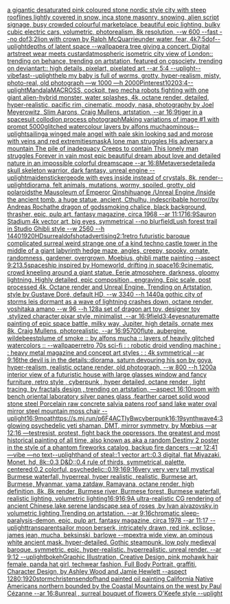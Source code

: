 [a gigantic desaturated pink coloured stone nordic style city with steep rooflines lightly covered in snow, inca stone masonry, snowing, alien script signage, busy crowded colourful marketplace, beautiful epic lighting, bulky cubic electric cars, volumetric, photorealism, 8k resolution, --w 600 --fast --no dof](https://www.ebank.nz/aiartgenerator?category=a%2520gigantic%2520desaturated%2520pink%2520coloured%2520stone%2520nordic%2520style%2520city%2520with%2520steep%2520rooflines%2520lightly%2520covered%2520in%2520snow%2C%2520inca%2520stone%2520masonry%2C%2520snowing%2C%2520alien%2520script%2520signage%2C%2520busy%2520crowded%2520colourful%2520marketplace%2C%2520beautiful%2520epic%2520lighting%2C%2520bulky%2520cubic%2520electric%2520cars%2C%2520volumetric%2C%2520photorealism%2C%25208k%2520resolution%2C%2520--w%2520600%2520--fast%2520--no%2520dof)[3:2](https://www.ebank.nz/aiartgenerator?category=3%3A2)[lion with crown by Ralph McQuarrie](https://www.ebank.nz/aiartgenerator?category=lion%2520with%2520crown%2520by%2520Ralph%2520McQuarrie)[under water, fear, 4k](https://www.ebank.nz/aiartgenerator?category=under%2520water%2C%2520fear%2C%25204k)[7:5](https://www.ebank.nz/aiartgenerator?category=7%3A5)[dof](https://www.ebank.nz/aiartgenerator?category=dof)[--uplight](https://www.ebank.nz/aiartgenerator?category=--uplight)[depths of latent space --wallpaper](https://www.ebank.nz/aiartgenerator?category=depths%2520of%2520latent%2520space%2520--wallpaper)[a tree giving a concert. Digital art](https://www.ebank.nz/aiartgenerator?category=a%2520tree%2520giving%2520a%2520concert.%2520Digital%2520art)[street wear meets custard](https://www.ebank.nz/aiartgenerator?category=street%2520wear%2520meets%2520custard)[atmospheric isometric city view of London:: trending on behance, trending on artstation, featured on cgsociety, trending on deviantart:: high details, pixelart, pixelated art --ar 5:4 --uplight](https://www.ebank.nz/aiartgenerator?category=atmospheric%2520isometric%2520city%2520view%2520of%2520London%3A%3A%2520trending%2520on%2520behance%2C%2520trending%2520on%2520artstation%2C%2520featured%2520on%2520cgsociety%2C%2520trending%2520on%2520deviantart%3A%3A%2520high%2520details%2C%2520pixelart%2C%2520pixelated%2520art%2520--ar%25205%3A4%2520--uplight)[--vibefast](https://www.ebank.nz/aiartgenerator?category=--vibefast)[--uplight](https://www.ebank.nz/aiartgenerator?category=--uplight)[help my baby is full of worms, grotty, hyper-realism, misty, photo-real, old photograph —w 1000 —h 2000](https://www.ebank.nz/aiartgenerator?category=help%2520my%2520baby%2520is%2520full%2520of%2520worms%2C%2520grotty%2C%2520hyper-realism%2C%2520misty%2C%2520photo-real%2C%2520old%2520photograph%2520%E2%80%94w%25201000%2520%E2%80%94h%25202000)[Pinterest](https://www.ebank.nz/aiartgenerator?category=Pinterest)[1020](https://www.ebank.nz/aiartgenerator?category=1020)[3:4](https://www.ebank.nz/aiartgenerator?category=3%3A4)[--uplight](https://www.ebank.nz/aiartgenerator?category=--uplight)[Mandala](https://www.ebank.nz/aiartgenerator?category=Mandala)[MACROSS, cockpit, two mecha robots fighting with one giant alien-hybrid monster, water splashes, 4k, octane render, detailed, hyper-realistic, pacific rim, cinematic, moody, nasa, photography by Joel Meyerowitz, Slim Aarons, Craig Mullens, artstation, --ar 16:9](https://www.ebank.nz/aiartgenerator?category=MACROSS%2C%2520cockpit%2C%2520two%2520mecha%2520robots%2520fighting%2520with%2520one%2520giant%2520alien-hybrid%2520monster%2C%2520water%2520splashes%2C%25204k%2C%2520octane%2520render%2C%2520detailed%2C%2520hyper-realistic%2C%2520pacific%2520rim%2C%2520cinematic%2C%2520moody%2C%2520nasa%2C%2520photography%2520by%2520Joel%2520Meyerowitz%2C%2520Slim%2520Aarons%2C%2520Craig%2520Mullens%2C%2520artstation%2C%2520--ar%252016%3A9)[tiger in a spacesuit collodion process photograph](https://www.ebank.nz/aiartgenerator?category=tiger%2520in%2520a%2520spacesuit%2520collodion%2520process%2520photograph)[Making variations of image #1 with prompt 5000](https://www.ebank.nz/aiartgenerator?category=Making%2520variations%2520of%2520image%2520%231%2520with%2520prompt%25205000)[glitched watercolour layers by alfons mucha](https://www.ebank.nz/aiartgenerator?category=glitched%2520watercolour%2520layers%2520by%2520alfons%2520mucha)[ominous](https://www.ebank.nz/aiartgenerator?category=ominous)[--uplight](https://www.ebank.nz/aiartgenerator?category=--uplight)[sailing](https://www.ebank.nz/aiartgenerator?category=sailing)[a winged male angel with pale skin looking sad and morose with veins and red extremities](https://www.ebank.nz/aiartgenerator?category=a%2520winged%2520male%2520angel%2520with%2520pale%2520skin%2520looking%2520sad%2520and%2520morose%2520with%2520veins%2520and%2520red%2520extremities)[mask](https://www.ebank.nz/aiartgenerator?category=mask)[A lone man struggles His adversary a mountain The pile of inadequacy Creeps to contain This lonely man struggles Forever in vain most epic beautiful dream about love and detailed nature in an impossible colorful dreamscape --ar 16:8](https://www.ebank.nz/aiartgenerator?category=A%2520lone%2520man%2520struggles%2520His%2520adversary%2520a%2520mountain%2520The%2520pile%2520of%2520inadequacy%2520Creeps%2520to%2520contain%2520This%2520lonely%2520man%2520struggles%2520Forever%2520in%2520vain%2520most%2520epic%2520beautiful%2520dream%2520about%2520love%2520and%2520detailed%2520nature%2520in%2520an%2520impossible%2520colorful%2520dreamscape%2520--ar%252016%3A8)[Metaverse](https://www.ebank.nz/aiartgenerator?category=Metaverse)[detailed](https://www.ebank.nz/aiartgenerator?category=detailed)[a skull skeleton warrior, dark fantasy, unreal engine --uplight](https://www.ebank.nz/aiartgenerator?category=a%2520skull%2520skeleton%2520warrior%2C%2520dark%2520fantasy%2C%2520unreal%2520engine%2520--uplight)[maiden](https://www.ebank.nz/aiartgenerator?category=maiden)[sticker](https://www.ebank.nz/aiartgenerator?category=sticker)[geode with eyes inside instead of crystals, 8k, render](https://www.ebank.nz/aiartgenerator?category=geode%2520with%2520eyes%2520inside%2520instead%2520of%2520crystals%2C%25208k%2C%2520render)[--uplight](https://www.ebank.nz/aiartgenerator?category=--uplight)[diorama, felt animals, mutations, wormy, spoiled, grotty, old polaroids](https://www.ebank.nz/aiartgenerator?category=diorama%2C%2520felt%2520animals%2C%2520mutations%2C%2520wormy%2C%2520spoiled%2C%2520grotty%2C%2520old%2520polaroids)[the Mausoleum of Emperor Qinshihuange /Unreal Engine /Inside the ancient tomb, a huge statue, ancient, Cthulhu, indescribable horror//by Andreas Rocha](https://www.ebank.nz/aiartgenerator?category=the%2520Mausoleum%2520of%2520Emperor%2520Qinshihuange%2520/Unreal%2520Engine%2520/Inside%2520the%2520ancient%2520tomb%2C%2520a%2520huge%2520statue%2C%2520ancient%2C%2520Cthulhu%2C%2520indescribable%2520horror//by%2520Andreas%2520Rocha)[the dragon of gods](https://www.ebank.nz/aiartgenerator?category=the%2520dragon%2520of%2520gods)[smoking chalice, black background, thrasher, epic, pulp art, fantasy magazine, circa 1968 --ar 11:17](https://www.ebank.nz/aiartgenerator?category=smoking%2520chalice%2C%2520black%2520background%2C%2520thrasher%2C%2520epic%2C%2520pulp%2520art%2C%2520fantasy%2520magazine%2C%2520circa%25201968%2520--ar%252011%3A17)[16:9](https://www.ebank.nz/aiartgenerator?category=16%3A9)[Sauron Stadium 4k vector art, big eyes, symmetrical --no blur](https://www.ebank.nz/aiartgenerator?category=Sauron%2520Stadium%25204k%2520vector%2520art%2C%2520big%2520eyes%2C%2520symmetrical%2520--no%2520blur)[field](https://www.ebank.nz/aiartgenerator?category=field)[Lush forest trail in Studio Ghibli style  --w 2560 --h 1440](https://www.ebank.nz/aiartgenerator?category=Lush%2520forest%2520trail%2520in%2520Studio%2520Ghibli%2520style%2520%2520--w%25202560%2520--h%25201440)[1920](https://www.ebank.nz/aiartgenerator?category=1920)[HD](https://www.ebank.nz/aiartgenerator?category=HD)[surreal](https://www.ebank.nz/aiartgenerator?category=surreal)[dof](https://www.ebank.nz/aiartgenerator?category=dof)[shot](https://www.ebank.nz/aiartgenerator?category=shot)[advertising](https://www.ebank.nz/aiartgenerator?category=advertising)[2:1](https://www.ebank.nz/aiartgenerator?category=2%3A1)[retro futuristic baroque complicated surreal weird strange one of a kind techno castle tower in the middle of a giant labyrinth hedge maze, angles, creepy, spooky, ornate, randomness, gardener, overgrown, Moebius, ghibli matte painting --aspect 9:21](https://www.ebank.nz/aiartgenerator?category=retro%2520futuristic%2520baroque%2520complicated%2520surreal%2520weird%2520strange%2520one%2520of%2520a%2520kind%2520techno%2520castle%2520tower%2520in%2520the%2520middle%2520of%2520a%2520giant%2520labyrinth%2520hedge%2520maze%2C%2520angles%2C%2520creepy%2C%2520spooky%2C%2520ornate%2C%2520randomness%2C%2520gardener%2C%2520overgrown%2C%2520Moebius%2C%2520ghibli%2520matte%2520painting%2520--aspect%25209%3A21)[3.5](https://www.ebank.nz/aiartgenerator?category=3.5)[spaceship inspired by Homeworld, drifting in space](https://www.ebank.nz/aiartgenerator?category=spaceship%2520inspired%2520by%2520Homeworld%2C%2520drifting%2520in%2520space)[16:9](https://www.ebank.nz/aiartgenerator?category=16%3A9)[cinematic, crowd kneeling around a giant statue. Eerie atmosphere, darkness, gloomy lightning. Highly detailed, epic composition,. engraving. Epic scale, post processed 4k, Octane render and Unreal Engine. Trending on Artstation, style by Gustave Doré, default HD, --w 3340 --h 1440](https://www.ebank.nz/aiartgenerator?category=cinematic%2C%2520crowd%2520kneeling%2520around%2520a%2520giant%2520statue.%2520Eerie%2520atmosphere%2C%2520darkness%2C%2520gloomy%2520lightning.%2520Highly%2520detailed%2C%2520epic%2520composition%2C.%2520engraving.%2520Epic%2520scale%2C%2520post%2520processed%25204k%2C%2520Octane%2520render%2520and%2520Unreal%2520Engine.%2520Trending%2520on%2520Artstation%2C%2520style%2520by%2520Gustave%2520Dor%C3%A9%2C%2520default%2520HD%2C%2520--w%25203340%2520--h%25201440)[a gothic city of storms leis dormant as a wave of lightning crashes down, octane render, yoshitaka amano --w 96 --h 128](https://www.ebank.nz/aiartgenerator?category=a%2520gothic%2520city%2520of%2520storms%2520leis%2520dormant%2520as%2520a%2520wave%2520of%2520lightning%2520crashes%2520down%2C%2520octane%2520render%2C%2520yoshitaka%2520amano%2520--w%252096%2520--h%2520128)[a set of dragon art toy, designer toy ,stylized character,pixar style, minimalist ,--ar 16:9](https://www.ebank.nz/aiartgenerator?category=a%2520set%2520of%2520dragon%2520art%2520toy%2C%2520designer%2520toy%2520%2Cstylized%2520character%2Cpixar%2520style%2C%2520minimalist%2520%2C--ar%252016%3A9)[field](https://www.ebank.nz/aiartgenerator?category=field)[3:4](https://www.ebank.nz/aiartgenerator?category=3%3A4)[eyes](https://www.ebank.nz/aiartgenerator?category=eyes)[nature](https://www.ebank.nz/aiartgenerator?category=nature)[matte painting of epic space battle, milky way, Jupiter, high details, ornate mex 8k, Craig Mullens, photorealistic, --ar 16:9](https://www.ebank.nz/aiartgenerator?category=matte%2520painting%2520of%2520epic%2520space%2520battle%2C%2520milky%2520way%2C%2520Jupiter%2C%2520high%2520details%2C%2520ornate%2520mex%25208k%2C%2520Craig%2520Mullens%2C%2520photorealistic%2C%2520--ar%252016%3A9)[5700](https://www.ebank.nz/aiartgenerator?category=5700)[flute, aubergine, wildebeest](https://www.ebank.nz/aiartgenerator?category=flute%2C%2520aubergine%2C%2520wildebeest)[plume of smoke :: by alfons mucha :: layers of heavily glitched watercolors :: --wallpaper](https://www.ebank.nz/aiartgenerator?category=plume%2520of%2520smoke%2520%3A%3A%2520by%2520alfons%2520mucha%2520%3A%3A%2520layers%2520of%2520heavily%2520glitched%2520watercolors%2520%3A%3A%2520--wallpaper)[retro 70s sci-fi : : robotic droid vending machine : : heavy metal magazine and concept art styles : : 4k symmetrical --ar 9:16](https://www.ebank.nz/aiartgenerator?category=retro%252070s%2520sci-fi%2520%3A%2520%3A%2520robotic%2520droid%2520vending%2520machine%2520%3A%2520%3A%2520heavy%2520metal%2520magazine%2520and%2520concept%2520art%2520styles%2520%3A%2520%3A%25204k%2520symmetrical%2520--ar%25209%3A16)[the devil is in the details::](https://www.ebank.nz/aiartgenerator?category=the%2520devil%2520is%2520in%2520the%2520details%3A%3A)[diorama, saturn devouring his son by goya, hyper-realism, realistic octane render, old photograph, --w 800 --h 1200](https://www.ebank.nz/aiartgenerator?category=diorama%2C%2520saturn%2520devouring%2520his%2520son%2520by%2520goya%2C%2520hyper-realism%2C%2520realistic%2520octane%2520render%2C%2520old%2520photograph%2C%2520--w%2520800%2520--h%25201200)[a interior view of a futuristic house with large glasses window and fancy furniture, retro style , cyberpunk , hyper detailed, octane render , light tracing, by fractals design , trending on artstation, —aspect 16:10](https://www.ebank.nz/aiartgenerator?category=a%2520interior%2520view%2520of%2520a%2520futuristic%2520house%2520with%2520large%2520glasses%2520window%2520and%2520fancy%2520furniture%2C%2520retro%2520style%2520%2C%2520cyberpunk%2520%2C%2520hyper%2520detailed%2C%2520octane%2520render%2520%2C%2520light%2520tracing%2C%2520by%2520fractals%2520design%2520%2C%2520trending%2520on%2520artstation%2C%2520%E2%80%94aspect%252016%3A10)[room with bench oriental laboratory silver panes glass ,fearther carpet solid wood stone steel Porcelain raw concrete salvia patens roof sand lake water oval mirror steel mountain moss chair --uplight](https://www.ebank.nz/aiartgenerator?category=room%2520with%2520bench%2520oriental%2520laboratory%2520silver%2520panes%2520glass%2520%2Cfearther%2520carpet%2520solid%2520wood%2520stone%2520steel%2520Porcelain%2520raw%2520concrete%2520salvia%2520patens%2520roof%2520sand%2520lake%2520water%2520oval%2520mirror%2520steel%2520mountain%2520moss%2520chair%2520--uplight)[16:9](https://www.ebank.nz/aiartgenerator?category=16%3A9)[moat](https://www.ebank.nz/aiartgenerator?category=moat)[<https://s.mj.run/p6F4ACTIyBw>](https://www.ebank.nz/aiartgenerator?category=%3Chttps%3A//s.mj.run/p6F4ACTIyBw%3E)[cyberpunk](https://www.ebank.nz/aiartgenerator?category=cyberpunk)[16:19](https://www.ebank.nz/aiartgenerator?category=16%3A19)[synthwave](https://www.ebank.nz/aiartgenerator?category=synthwave)[4:3](https://www.ebank.nz/aiartgenerator?category=4%3A3)[glowing psychedelic yeti shaman, DMT, mirror symmetry, by Mœbius —ar 12:16 —test](https://www.ebank.nz/aiartgenerator?category=glowing%2520psychedelic%2520yeti%2520shaman%2C%2520DMT%2C%2520mirror%2520symmetry%2C%2520by%2520M%C5%93bius%2520%E2%80%94ar%252012%3A16%2520%E2%80%94test)[resist, protest, fight back the oppressors, the greatest and most historical painting of all time, also known as aka a random Destiny 2 poster in the style of a phantom fireworks catalog, backup fire dancers —ar 12:41 —vibe —no text](https://www.ebank.nz/aiartgenerator?category=resist%2C%2520protest%2C%2520fight%2520back%2520the%2520oppressors%2C%2520the%2520greatest%2520and%2520most%2520historical%2520painting%2520of%2520all%2520time%2C%2520also%2520known%2520as%2520aka%2520a%2520random%2520Destiny%25202%2520poster%2520in%2520the%2520style%2520of%2520a%2520phantom%2520fireworks%2520catalog%2C%2520backup%2520fire%2520dancers%2520%E2%80%94ar%252012%3A41%2520%E2%80%94vibe%2520%E2%80%94no%2520text)[--uplight](https://www.ebank.nz/aiartgenerator?category=--uplight)[hand of steal::1 vector art::0.3 digital, flat Miyazaki, Monet, hd, 8k::0.3 D&D::0.4 rule of thirds, symmetrical, palette, centered:0.2 colorful, psychedelic::0.1](https://www.ebank.nz/aiartgenerator?category=hand%2520of%2520steal%3A%3A1%2520vector%2520art%3A%3A0.3%2520digital%2C%2520flat%2520Miyazaki%2C%2520Monet%2C%2520hd%2C%25208k%3A%3A0.3%2520D%26D%3A%3A0.4%2520rule%2520of%2520thirds%2C%2520symmetrical%2C%2520palette%2C%2520centered%3A0.2%2520colorful%2C%2520psychedelic%3A%3A0.1)[9:16](https://www.ebank.nz/aiartgenerator?category=9%3A16)[9:16](https://www.ebank.nz/aiartgenerator?category=9%3A16)[very very very tall mystical Burmese waterfall, hyperreal, hyper realistic, realistic, Burmese art, Burmese, Myanmar, yama zatdaw, Ramayana, octane render, high definition, 8k, 8k render, Burmese river, Burmese forest, Burmese waterfall, realistic lighting, volumetric lighting](https://www.ebank.nz/aiartgenerator?category=very%2520very%2520very%2520tall%2520mystical%2520Burmese%2520waterfall%2C%2520hyperreal%2C%2520hyper%2520realistic%2C%2520realistic%2C%2520Burmese%2520art%2C%2520Burmese%2C%2520Myanmar%2C%2520yama%2520zatdaw%2C%2520Ramayana%2C%2520octane%2520render%2C%2520high%2520definition%2C%25208k%2C%25208k%2520render%2C%2520Burmese%2520river%2C%2520Burmese%2520forest%2C%2520Burmese%2520waterfall%2C%2520realistic%2520lighting%2C%2520volumetric%2520lighting)[16:9](https://www.ebank.nz/aiartgenerator?category=16%3A9)[](https://www.ebank.nz/aiartgenerator?category=)[16:9](https://www.ebank.nz/aiartgenerator?category=16%3A9)[A ultra-realistic CG rendering of ancient Chinese,lake,serene landscape,sea of roses ,by lvan aivazovsky,in volumetric lighting,Trending on artstation. --ar 9:16](https://www.ebank.nz/aiartgenerator?category=A%2520ultra-realistic%2520CG%2520rendering%2520of%2520ancient%2520Chinese%2Clake%2Cserene%2520landscape%2Csea%2520of%2520roses%2520%2Cby%2520lvan%2520aivazovsky%2Cin%2520volumetric%2520lighting%2CTrending%2520on%2520artstation.%2520--ar%25209%3A16)[chromatic sleep-paralysis-demon, epic, pulp art, fantasy magazine, circa 1978 --ar 11:17 --uplight](https://www.ebank.nz/aiartgenerator?category=chromatic%2520sleep-paralysis-demon%2C%2520epic%2C%2520pulp%2520art%2C%2520fantasy%2520magazine%2C%2520circa%25201978%2520--ar%252011%3A17%2520--uplight)[transparent](https://www.ebank.nz/aiartgenerator?category=transparent)[sailor moon berserk, intricately drawn, red ink, eclipse, james jean, mucha, beksinski, barlowe --mp](https://www.ebank.nz/aiartgenerator?category=sailor%2520moon%2520berserk%2C%2520intricately%2520drawn%2C%2520red%2520ink%2C%2520eclipse%2C%2520james%2520jean%2C%2520mucha%2C%2520beksinski%2C%2520barlowe%2520--mp)[extra wide view. an ominous white ancient mask. hyper-detailed. Gothic steampunk. low poly medieval baroque. symmetric. epic. hyper-realistic. hyperrealistic. unreal render. --ar 9:12 --uplight](https://www.ebank.nz/aiartgenerator?category=extra%2520wide%2520view.%2520an%2520ominous%2520white%2520ancient%2520mask.%2520hyper-detailed.%2520Gothic%2520steampunk.%2520low%2520poly%2520medieval%2520baroque.%2520symmetric.%2520epic.%2520hyper-realistic.%2520hyperrealistic.%2520unreal%2520render.%2520--ar%25209%3A12%2520--uplight)[bokeh](https://www.ebank.nz/aiartgenerator?category=bokeh)[Graphic Illustration, Creative Design, pink mohawk hair female, panda hat girl, techwear fashion, Full Body Portrait, graffiti, Character Design, by Ashley Wood and Jamie Hewlett --aspect 1280:1920](https://www.ebank.nz/aiartgenerator?category=Graphic%2520Illustration%2C%2520Creative%2520Design%2C%2520pink%2520mohawk%2520hair%2520female%2C%2520panda%2520hat%2520girl%2C%2520techwear%2520fashion%2C%2520Full%2520Body%2520Portrait%2C%2520graffiti%2C%2520Character%2520Design%2C%2520by%2520Ashley%2520Wood%2520and%2520Jamie%2520Hewlett%2520--aspect%25201280%3A1920)[storm](https://www.ebank.nz/aiartgenerator?category=storm)[christensen](https://www.ebank.nz/aiartgenerator?category=christensen)[dof](https://www.ebank.nz/aiartgenerator?category=dof)[hand painted oil painting California Native Americans northern bounded by the Coastal Mountains on the west by Paul Cézanne --ar 16:8](https://www.ebank.nz/aiartgenerator?category=hand%2520painted%2520oil%2520painting%2520California%2520Native%2520Americans%2520northern%2520bounded%2520by%2520the%2520Coastal%2520Mountains%2520on%2520the%2520west%2520by%2520Paul%2520C%C3%A9zanne%2520--ar%252016%3A8)[unreal , surreal bouquet of flowers O'Keefe style --uplight](https://www.ebank.nz/aiartgenerator?category=unreal%2520%2C%2520surreal%2520bouquet%2520of%2520flowers%2520O%27Keefe%2520style%2520--uplight)